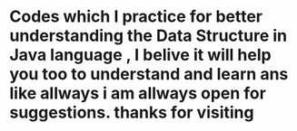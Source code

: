 #  Codes which I practice for better understanding the Data Structure in  Java language , I belive it will help you too to understand and learn ans like allways i am allways open for suggestions. thanks for visiting 
